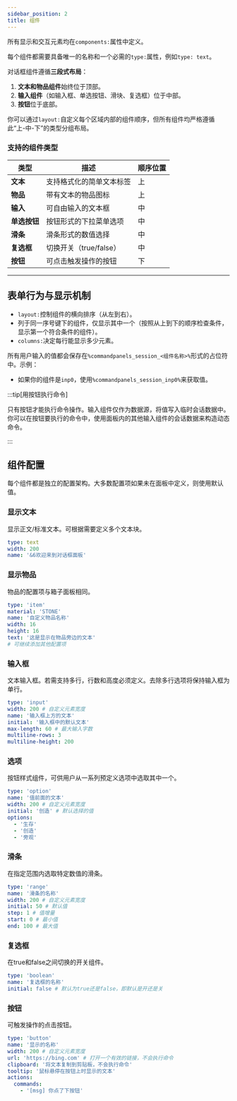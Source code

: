 ```yaml
---
sidebar_position: 2
title: 组件
---
```


所有显示和交互元素均在`components:`属性中定义。

每个组件都需要具备唯一的名称和一个必需的`type:`属性，例如`type: text`。

对话框组件遵循**三段式布局**：

1. **文本和物品组件**始终位于顶部。
2. **输入组件**（如输入框、单选按钮、滑块、复选框）位于中部。
3. **按钮**位于底部。

你可以通过`layout:`自定义每个区域内部的组件顺序，但所有组件均严格遵循此“上-中-下”的类型分组布局。

### 支持的组件类型

| 类型       | 描述               | 顺序位置 |
|----------|------------------|------|
| **文本**   | 支持格式化的简单文本标签     | 上    |
| **物品**   | 带有文本的物品图标        | 上    |
| **输入**   | 可自由输入的文本框        | 中    |
| **单选按钮** | 按钮形式的下拉菜单选项      | 中    |
| **滑条**   | 滑条形式的数值选择        | 中    |
| **复选框**  | 切换开关（true/false） | 中    |
| **按钮**   | 可点击触发操作的按钮       | 下    |

------

## 表单行为与显示机制

- `layout:`控制组件的横向排序（从左到右）。
- 列于同一序号键下的组件，仅显示其中一个（按照从上到下的顺序检查条件，显示第一个符合条件的组件）。
- `columns:`决定每行能显示多少元素。

所有用户输入的值都会保存在`%commandpanels_session_<组件名称>%`形式的占位符中。示例：

- 如果你的组件是`inp0`，使用`%commandpanels_session_inp0%`来获取值。

:::tip[用按钮执行命令]

只有按钮才能执行命令操作。输入组件仅作为数据源，将值写入临时会话数据中。你可以在按钮要执行的命令中，使用面板内的其他输入组件的会话数据来构造动态命令。

:::

## 组件配置

每个组件都是独立的配置架构。大多数配置项如果未在面板中定义，则使用默认值。

### 显示文本

显示正文/标准文本。可根据需要定义多个文本块。

```yaml
type: text
width: 200
name: '&6欢迎来到对话框面板'
```

### 显示物品

物品的配置项与箱子面板相同。

```yaml
type: 'item'
material: 'STONE'
name: '自定义物品名称'
width: 16
height: 16
text: '这是显示在物品旁边的文本'
# 可继续添加其他配置项
```

### 输入框

文本输入框。若需支持多行，行数和高度必须定义。去除多行选项将保持输入框为单行。

```yaml
type: 'input'
width: 200 # 自定义元素宽度
name: '输入框上方的文本'
initial: '输入框中的默认文本'
max-length: 60 # 最大输入字数
multiline-rows: 3
multiline-height: 200
```

### 选项

按钮样式组件，可供用户从一系列预定义选项中选取其中一个。

```yaml
type: 'option'
name: '值前面的文本'
width: 200 # 自定义元素宽度
initial: '创造' # 默认选择的值
options:
  - '生存'
  - '创造'
  - '旁观'
```

### 滑条

在指定范围内选取特定数值的滑条。

```yaml
type: 'range'
name: '滑条的名称'
width: 200 # 自定义元素宽度
initial: 50 # 默认值
step: 1 # 值增量
start: 0 # 最小值
end: 100 # 最大值
```

### 复选框

在true和false之间切换的开关组件。

```yaml
type: 'boolean'
name: '复选框的名称'
initial: false # 默认为true还是false，即默认是开还是关
```

### 按钮

可触发操作的点击按钮。

```yaml
type: 'button'
name: '显示的名称'
width: 200 # 自定义元素宽度
url: 'https://bing.com' # 打开一个有效的链接，不会执行命令
clipboard: '将文本复制到剪贴板，不会执行命令'
tooltip: '鼠标悬停在按钮上时显示的文本'
actions:
  commands:
    - '[msg] 你点了下按钮'
```
